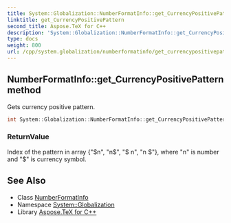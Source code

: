 ```yaml
---
title: System::Globalization::NumberFormatInfo::get_CurrencyPositivePattern method
linktitle: get_CurrencyPositivePattern
second_title: Aspose.TeX for C++
description: 'System::Globalization::NumberFormatInfo::get_CurrencyPositivePattern method. Gets currency positive pattern in C++.'
type: docs
weight: 800
url: /cpp/system.globalization/numberformatinfo/get_currencypositivepattern/
---
```

## NumberFormatInfo::get_CurrencyPositivePattern method


Gets currency positive pattern.

```cpp
int System::Globalization::NumberFormatInfo::get_CurrencyPositivePattern() const
```


### ReturnValue

Index of the pattern in array {"$n", "n$", "$ n", "n $"}, where "n" is number and "$" is currency symbol.

## See Also

* Class [NumberFormatInfo](../)
* Namespace [System::Globalization](../../)
* Library [Aspose.TeX for C++](../../../)
